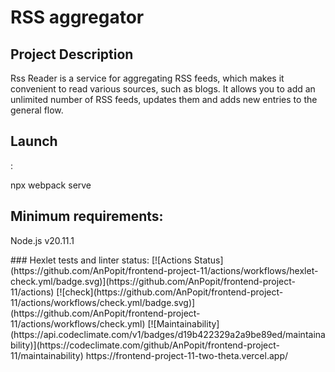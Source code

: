 <h1>RSS aggregator</h1>
<h2>Project Description</h2>
<p>Rss Reader is a service for aggregating RSS feeds, which makes it convenient to read various sources, such as blogs. It allows you to add an unlimited number of RSS feeds, updates them and adds new entries to the general flow.</p>
<h2>Launch</h2>: <p>npx webpack serve</p>
<h2>Minimum requirements:</h2><p>Node.js v20.11.1</p>
### Hexlet tests and linter status:
[![Actions Status](https://github.com/AnPopit/frontend-project-11/actions/workflows/hexlet-check.yml/badge.svg)](https://github.com/AnPopit/frontend-project-11/actions)
[![check](https://github.com/AnPopit/frontend-project-11/actions/workflows/check.yml/badge.svg)](https://github.com/AnPopit/frontend-project-11/actions/workflows/check.yml)
[![Maintainability](https://api.codeclimate.com/v1/badges/d19b422329a2a9be89ed/maintainability)](https://codeclimate.com/github/AnPopit/frontend-project-11/maintainability)
https://frontend-project-11-two-theta.vercel.app/

